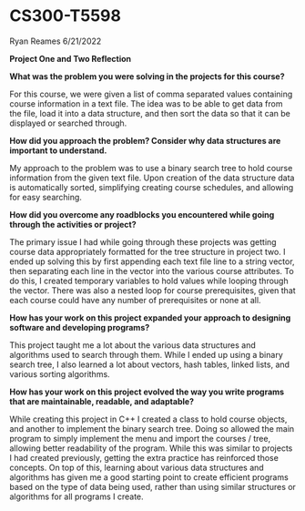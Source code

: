 # CS300-T5598
Ryan Reames
6/21/2022

**Project One and Two Reflection**

**What was the problem you were solving in the projects for this course?**

For this course, we were given a list of comma separated values containing course information in a text file. The idea was to be able to get data from the file, load it into a data structure, and then sort the data so that it can be displayed or searched through.

**How did you approach the problem? Consider why data structures are important to understand.**

My approach to the problem was to use a binary search tree to hold course information from the given text file. Upon creation of the data structure data is automatically sorted, simplifying creating course schedules, and allowing for easy searching.

**How did you overcome any roadblocks you encountered while going through the activities or project?**

The primary issue I had while going through these projects was getting course data appropriately formatted for the tree structure in project two. I ended up solving this by first appending each text file line to a string vector, then separating each line in the vector into the various course attributes. To do this, I created temporary variables to hold values while looping through the vector. There was also a nested loop for course prerequisites, given that each course could have any number of prerequisites or none at all.

**How has your work on this project expanded your approach to designing software and developing programs?**

This project taught me a lot about the various data structures and algorithms used to search through them. While I ended up using a binary search tree, I also learned a lot about vectors, hash tables, linked lists, and various sorting algorithms.

**How has your work on this project evolved the way you write programs that are maintainable, readable, and adaptable?**

While creating this project in C++ I created a class to hold course objects, and another to implement the binary search tree. Doing so allowed the main program to simply implement the menu and import the courses / tree, allowing better readability of the program. While this was similar to projects I had created previously, getting the extra practice has reinforced those concepts. On top of this, learning about various data structures and algorithms has given me a good starting point to create efficient programs based on the type of data being used, rather than using similar structures or algorithms for all programs I create.
